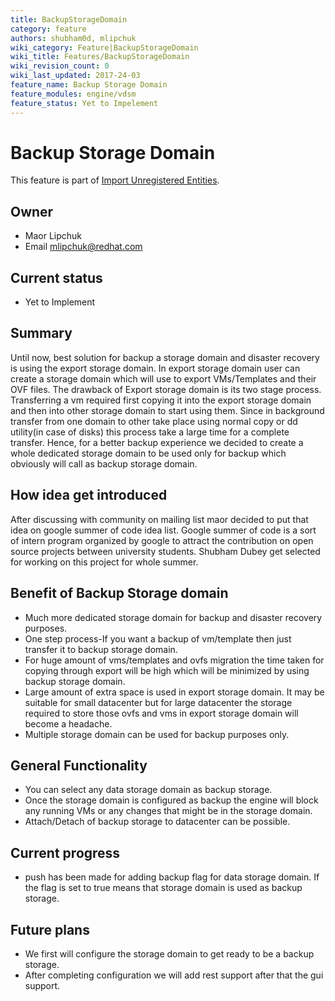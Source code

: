 ```yaml
---
title: BackupStorageDomain
category: feature
authors: shubham0d, mlipchuk
wiki_category: Feature|BackupStorageDomain
wiki_title: Features/BackupStorageDomain
wiki_revision_count: 0
wiki_last_updated: 2017-24-03
feature_name: Backup Storage Domain
feature_modules: engine/vdsm
feature_status: Yet to Impelement
--- 
```


# Backup Storage Domain

This feature is part of [Import Unregistered Entities](/develop/release-management/features/storage/importunregisteredentities/).

## Owner

* Maor Lipchuk
* Email <mlipchuk@redhat.com>

## Current status

* Yet to Implement

## Summary

Until now, best solution for backup a storage domain and disaster recovery is using the export storage domain. In export storage domain user can create a storage domain which will use to export VMs/Templates and their OVF files.
The drawback of Export storage domain is its two stage process. Transferring a vm required first copying it into the export storage domain and then into other storage domain to start using them. Since in background transfer from one domain to other take place using normal copy or dd utility(in case of disks) this process take a large time for a complete transfer. Hence, for a better backup experience we decided to create a whole dedicated storage domain to be used only for backup which obviously will call as backup storage domain.

## How idea get introduced

After discussing with community on mailing list maor decided to put that idea on google summer of code idea list. Google summer of code is a sort of intern program organized by google to attract the contribution on open source projects between university students. Shubham Dubey get selected for working on this project for whole summer.

## Benefit of Backup Storage domain

* Much more dedicated storage domain for backup and disaster recovery purposes.
* One step process-If you want a backup of vm/template then just transfer it to backup storage domain.
* For huge amount of vms/templates and ovfs migration the time taken for copying through export will be high which will be minimized by using backup storage domain.
* Large amount of extra space is used in export storage domain. It may be suitable for small datacenter but for large datacenter the storage required to store those ovfs and vms in export storage domain will become a headache.
* Multiple storage domain can be used for backup purposes only.


## General Functionality

* You can select any data storage domain as backup storage.
* Once the storage domain is configured as backup the engine will block any running VMs or any changes that might be in the storage domain.
* Attach/Detach of backup storage to datacenter can be possible.

## Current progress

* push has been made for adding backup flag for data storage domain. If the flag is set to true means that storage domain is used as backup storage.

## Future plans

* We first will configure the storage domain to get ready to be a backup storage.
* After completing configuration we will add rest support after that the gui support.
